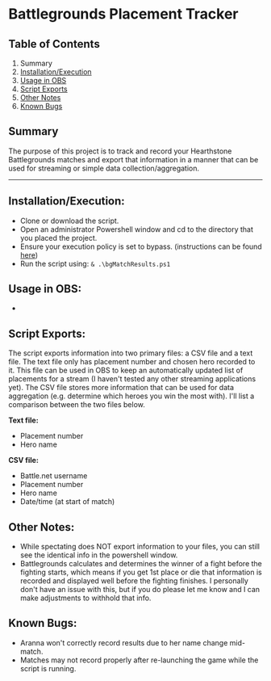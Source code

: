 # Battlegrounds Placement Tracker

## Table of Contents
1. Summary
1. [Installation/Execution](#Installation-Execution)
2. [Usage in OBS](#Usage-in-OBS)
3. [Script Exports](#Script-Exports)
4. [Other Notes](#Other-Notes)
5. [Known Bugs](#Known-Bugs)

## Summary

The purpose of this project is to track and record your Hearthstone Battlegrounds matches and export that information in a manner that can be used for streaming or simple data collection/aggregation.

------
## Installation/Execution: <a name="Installation-Execution"></a>
- Clone or download the script.
- Open an administrator Powershell window and cd to the directory that you placed the project.
- Ensure your execution policy is set to bypass. (instructions can be found [here](https://riptutorial.com/powershell/example/20107/bypassing-execution-policy-for-a-single-script))
- Run the script using: ```& .\bgMatchResults.ps1```

## Usage in OBS: <a name="Usage-in-OBS"></a>
- 

## Script Exports: <a name="Script-Exports"></a>
The script exports information into two primary files: a CSV file and a text file. The text file only has placement number and chosen hero recorded to it. This file can be used in OBS to keep an automatically updated list of placements for a stream (I haven't tested any other streaming applications yet). The CSV file stores more information that can be used for data aggregation (e.g. determine which heroes you win the most with). I'll list a comparison between the two files below.

**Text file:**
- Placement number
- Hero name

**CSV file:**
- Battle.net username
- Placement number
- Hero name
- Date/time (at start of match)

## Other Notes: <a name="Other-Notes"></a>
- While spectating does NOT export information to your files, you can still see the identical info in the powershell window.
- Battlegrounds calculates and determines the winner of a fight before the fighting starts, which means if you get 1st place or die that information is recorded and displayed well before the fighting finishes. I personally don't have an issue with this, but if you do please let me know and I can make adjustments to withhold that info.

## Known Bugs: <a name="Known-Bugs"></a>
- Aranna won't correctly record results due to her name change mid-match.
- Matches may not record properly after re-launching the game while the script is running.

